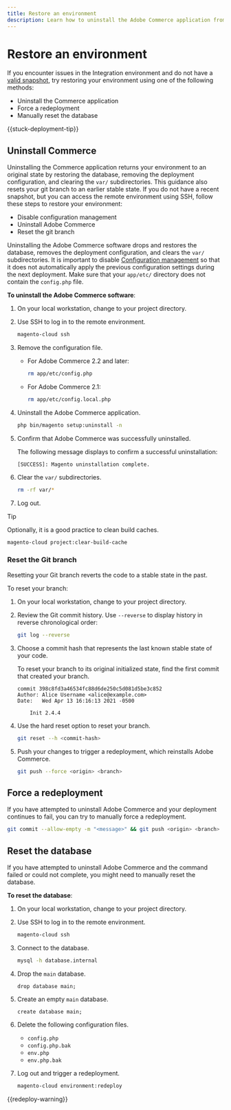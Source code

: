 ```yaml
---
title: Restore an environment
description: Learn how to uninstall the Adobe Commerce application from a cloud infrastructure project and restore an environment to a stable state.
---
```


# Restore an environment

If you encounter issues in the Integration environment and do not have a [valid snapshot](../storage/snapshots.md), try restoring your environment using one of the following methods:

- Uninstall the Commerce application
- Force a redeployment
- Manually reset the database

{{stuck-deployment-tip}}

## Uninstall Commerce

Uninstalling the Commerce application returns your environment to an original state by restoring the database, removing the deployment configuration, and clearing the `var/` subdirectories. This guidance also resets your git branch to an earlier stable state. If you do not have a recent snapshot, but you can access the remote environment using SSH, follow these steps to restore your environment:

- Disable configuration management
- Uninstall Adobe Commerce
- Reset the git branch

Uninstalling the Adobe Commerce software drops and restores the database, removes the deployment configuration, and clears the `var/` subdirectories. It is important to disable [Configuration management](../store/store-settings.md) so that it does not automatically apply the previous configuration settings during the next deployment. Make sure that your `app/etc/` directory does not contain the `config.php` file.

**To uninstall the Adobe Commerce software**:

1. On your local workstation, change to your project directory.

1. Use SSH to log in to the remote environment.

   ```bash
   magento-cloud ssh
   ```

1. Remove the configuration file.
   -  For Adobe Commerce 2.2 and later:

      ```bash
      rm app/etc/config.php
      ```

   -  For Adobe Commerce 2.1:

      ```bash
      rm app/etc/config.local.php
      ```

1. Uninstall the Adobe Commerce application.

   ```bash
   php bin/magento setup:uninstall -n
   ```

1. Confirm that Adobe Commerce was successfully uninstalled.

   The following message displays to confirm a successful uninstallation:

   ```terminal
   [SUCCESS]: Magento uninstallation complete.
   ```

1. Clear the `var/` subdirectories.

   ```bash
   rm -rf var/*
   ```

1. Log out.

>[!TIP]
>
>Optionally, it is a good practice to clean build caches.
>
>```bash
>magento-cloud project:clear-build-cache
>```

### Reset the Git branch

Resetting your Git branch reverts the code to a stable state in the past.

To reset your branch:

1. On your local workstation, change to your project directory.

1. Review the Git commit history. Use `--reverse` to display history in reverse chronological order:

   ```bash
   git log --reverse
   ```

1. Choose a commit hash that represents the last known stable state of your code.

   To reset your branch to its original initialized state, find the first commit that created your branch.

   ```terminal
   commit 398c8fd3a46534fc88d6de250c5d081d5be3c852
   Author: Alice Username <alice@example.com>
   Date:   Wed Apr 13 16:16:13 2021 -0500

       Init 2.4.4
   ```

1. Use the hard reset option to reset your branch.

   ```bash
   git reset --h <commit-hash>
   ```

1. Push your changes to trigger a redeployment, which reinstalls Adobe Commerce.

   ```bash
   git push --force <origin> <branch>
   ```

## Force a redeployment

If you have attempted to uninstall Adobe Commerce and your deployment continues to fail, you can try to manually force a redeployment.

```bash
git commit --allow-empty -m "<message>" && git push <origin> <branch>
```

## Reset the database

If you have attempted to uninstall Adobe Commerce and the command failed or could not complete, you might need to manually reset the database.

**To reset the database**:

1. On your local workstation, change to your project directory.

1. Use SSH to log in to the remote environment.

   ```bash
   magento-cloud ssh
   ```

1. Connect to the database.

   ```bash
   mysql -h database.internal
   ```

1. Drop the `main` database.

   ```shell
   drop database main;
   ```

1. Create an empty `main` database.

   ```shell
   create database main;
   ```

1. Delete the following configuration files.

   -  `config.php`
   -  `config.php.bak`
   -  `env.php`
   -  `env.php.bak`

1. Log out and trigger a redeployment.

   ```bash
   magento-cloud environment:redeploy
   ```

{{redeploy-warning}}
